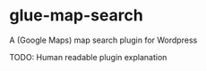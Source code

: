 # glue-map-search
A (Google Maps) map search plugin for Wordpress

TODO: Human readable plugin explanation
